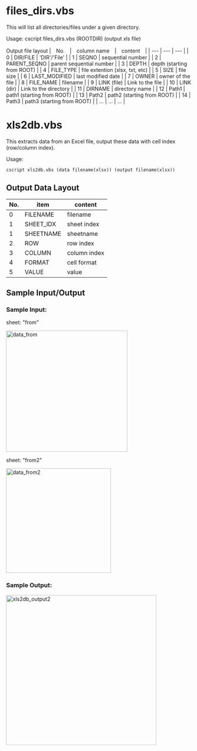 # files_dirs.vbs
This will list all directories/files under a given directory.

Usage:
cscript files_dirs.vbs (ROOTDIR) (output xls file)

Output file layout
 |　No.　|　column name　|　content　|
 | --- | --- | --- |
 | 0 | DIR/FILE | 'DIR'/'File' |
 | 1 | SEQNO | sequential number |
 | 2 | PARENT_SEQNO | parent sequential number |
 | 3 | DEPTH | depth (starting from ROOT) |
 | 4 | FILE_TYPE | file extention (xlsx, txt, etc) |
 | 5 | SIZE | file size |
 | 6 | LAST_MODIFIED | last modified date |
 | 7 | OWNER | owner of the file |
 | 8 | FILE_NAME | filename |
 | 9 | LINK (file) | Link to the file |
 | 10 | LINK (dir) | Link to the directory |
 | 11 | DIRNAME | directory name |
 | 12 | Path1 | path1 (starting from ROOT) |
 | 13 | Path2 | path2 (starting from ROOT) |
 | 14 | Path3 | path3 (starting from ROOT) |
 | ... | ... | ... | 

# xls2db.vbs
This extracts data from an Excel file, output these data with cell index (row/column index).

Usage:
```
cscript xls2db.vbs (data filename(xlsx)) (output filename(xlsx))
```

## Output Data Layout

 | No. | item | content |
 | --- | --- | --- |
 | 0 | FILENAME | filename |
 | 1 | SHEET_IDX | sheet index |
 | 1 | SHEETNAME | sheetname |
 | 2 | ROW | row index |
 | 3 | COLUMN | column index |
 | 4 | FORMAT | cell format |
 | 5 | VALUE | value |
 
## Sample Input/Output

### Sample Input: 

sheet: "from"

<img width="329" alt="data_from" src="https://user-images.githubusercontent.com/87534698/232361961-ed3ea744-1d89-4f2c-a87c-cba1febe40e6.png">

sheet: "from2"

<img width="284" alt="data_from2" src="https://user-images.githubusercontent.com/87534698/232391814-e63cfcb5-bf81-46f2-a684-e14c7f45dc5f.png">

### Sample Output:

<img width="407" alt="xls2db_output2" src="https://user-images.githubusercontent.com/87534698/232396426-fd94b4f2-8422-4aa7-98bc-cbae8c142763.png">


